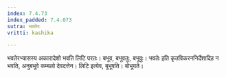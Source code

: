 ```yaml
---
index: 7.4.73
index_padded: 7.4.073
sutra: भवतेरः
vritti: kashika

---
```

भवतेरभ्यासस्य अकारादेशो भवति लिटि परतः। बभूव, बभूवतुः, बभूवुः। भवतेः इति कृतविकरननिर्देशादिह न भवति, अनुबभूवे कम्बलो देवदत्तेन। लिटि इत्येव, बुभूषति। बोभूयते।